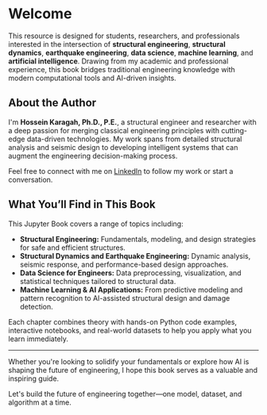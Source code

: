 # Welcome

This resource is designed for students, researchers, and professionals interested in the intersection of **structural engineering**, **structural dynamics**, **earthquake engineering**, **data science**, **machine learning**, and **artificial intelligence**. Drawing from my academic and professional experience, this book bridges traditional engineering knowledge with modern computational tools and AI-driven insights.

## About the Author

I'm **Hossein Karagah, Ph.D., P.E.**, a structural engineer and researcher with a deep passion for merging classical engineering principles with cutting-edge data-driven technologies. My work spans from detailed structural analysis and seismic design to developing intelligent systems that can augment the engineering decision-making process.

Feel free to connect with me on [LinkedIn](https://www.linkedin.com/in/hossein-karagah-ph-d-p-e-2385b4a2/) to follow my work or start a conversation.

## What You’ll Find in This Book

This Jupyter Book covers a range of topics including:

- **Structural Engineering:** Fundamentals, modeling, and design strategies for safe and efficient structures.  
- **Structural Dynamics and Earthquake Engineering:** Dynamic analysis, seismic response, and performance-based design approaches.  
- **Data Science for Engineers:** Data preprocessing, visualization, and statistical techniques tailored to structural data.  
- **Machine Learning & AI Applications:** From predictive modeling and pattern recognition to AI-assisted structural design and damage detection.

Each chapter combines theory with hands-on Python code examples, interactive notebooks, and real-world datasets to help you apply what you learn immediately.

---

Whether you're looking to solidify your fundamentals or explore how AI is shaping the future of engineering, I hope this book serves as a valuable and inspiring guide.

Let's build the future of engineering together—one model, dataset, and algorithm at a time.



```{tableofcontents}
```
